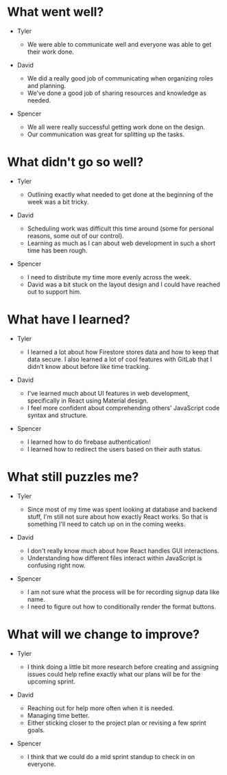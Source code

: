# What went well?   
* Tyler   
    * We were able to communicate well and everyone was able to get their work done.   

* David   
    * We did a really good job of communicating when organizing roles and planning.
    * We've done a good job of sharing resources and knowledge as needed.

* Spencer   
    * We all were really successful getting work done on the design.
    * Our communication was great for splitting up the tasks.

# What didn't go so well?   
* Tyler   
    * Outlining exactly what needed to get done at the beginning of the week was a bit tricky.   

* David   
    * Scheduling work was difficult this time around (some for personal reasons, some out of our control).
    * Learning as much as I can about web development in such a short time has been rough.

* Spencer   
    * I need to distribute my time more evenly across the week.
    * David was a bit stuck on the layout design and I could have reached out to support him.

# What have I learned?   
* Tyler   
    * I learned a lot about how Firestore stores data and how to keep that data secure.  I also learned a lot of cool features with GitLab that I didn't know about before like time tracking.   

* David   
    * I've learned much about UI features in web development, specifically in React using Material design.
    * I feel more confident about comprehending others' JavaScript code syntax and structure.

* Spencer   
    * I learned how to do firebase authentication!
    * I learned how to redirect the users based on their auth status.

# What still puzzles me?   
* Tyler   
    * Since most of my time was spent looking at database and backend stuff, I'm still not sure about how exactly React works.  So that is something I'll need to catch up on in the coming weeks.   

* David   
    * I don't really know much about how React handles GUI interactions.
    * Understanding how different files interact within JavaScript is confusing right now.

* Spencer   
    * I am not sure what the process will be for recording signup data like name.
    * I need to figure out how to conditionally render the format buttons.

# What will we change to improve?   
* Tyler   
    * I think doing a little bit more research before creating and assigning issues could help refine exactly what our plans will be for the upcoming sprint.   

* David   
    * Reaching out for help more often when it is needed.
    * Managing time better.
    * Either sticking closer to the project plan or revising a few sprint goals.

* Spencer   
    * I think that we could do a mid sprint standup to check in on everyone.

